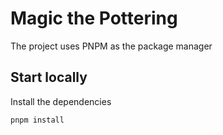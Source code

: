 Magic the Pottering
===================

The project uses PNPM as the package manager

Start locally
-------------

Install the dependencies

```shell
pnpm install
```
